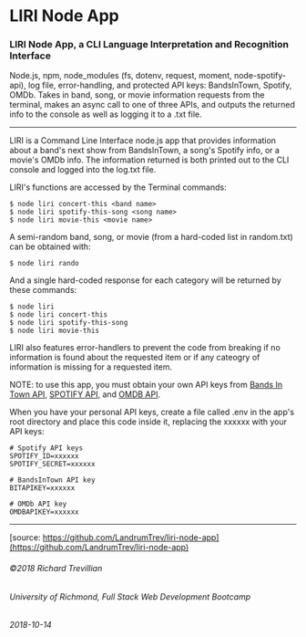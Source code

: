 # LIRI Node App

### LIRI Node App, a CLI Language Interpretation and Recognition Interface

Node.js, npm, node_modules (fs, dotenv, request, moment, node-spotify-api), log file, error-handling, and protected API keys: BandsInTown, Spotify, OMDb. Takes in band, song, or movie information requests from the terminal, makes an async call to one of three APIs, and outputs the returned info to the console as well as logging it to a .txt file.
_________________________________________________

LIRI is a Command Line Interface node.js app that provides information about a band's next show from BandsInTown, a song's Spotify info, or a movie's OMDb info. The information returned is both printed out to the CLI console and logged into the log.txt file. 

LIRI's functions are accessed by the Terminal commands:

```
$ node liri concert-this <band name>
$ node liri spotify-this-song <song name>
$ node liri movie-this <movie name>
```

A semi-random band, song, or movie (from a hard-coded list in random.txt) can be obtained with:

```
$ node liri rando
```

And a single hard-coded response for each category will be returned by these commands:

```
$ node liri
$ node liri concert-this
$ node liri spotify-this-song
$ node liri movie-this
```

LIRI also features error-handlers to prevent the code from breaking if no information is found about the requested item or if any cateogry of information is missing for a requested item.

NOTE: to use this app, you must obtain your own API keys from [Bands In Town API](http://www.artists.bandsintown.com/bandsintown-api), [SPOTIFY API](https://developer.spotify.com/documentation/web-api/quick-start/), and [OMDB API](http://www.omdbapi.com).

When you have your personal API keys, create a file called .env in the app's root directory and place this code inside it, replacing the xxxxxx with your API keys:


```
# Spotify API keys
SPOTIFY_ID=xxxxxx
SPOTIFY_SECRET=xxxxxx

# BandsInTown API key
BITAPIKEY=xxxxxx

# OMDb API key
OMDBAPIKEY=xxxxxx
```
_________________________________________________

[source: https://github.com/LandrumTrev/liri-node-app](https://github.com/LandrumTrev/liri-node-app)

###### ©2018 Richard Trevillian
###### University of Richmond, Full Stack Web Development Bootcamp
###### 2018-10-14